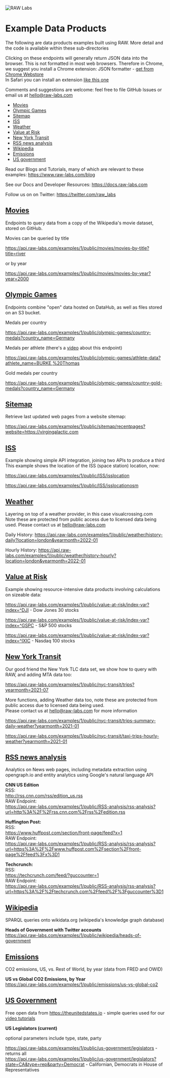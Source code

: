 ![RAW Labs](https://avatars.githubusercontent.com/u/11390046?s=100&v=4)
# Example Data Products

The following are data products examples built using RAW. More detail and the code is available within these sub-directories<p>
  
Clicking on these endpoints will generally return JSON data into the browser. This is not formatted in most web browsers. Therefore in Chrome, we suggest you install a Chrome extension: JSON formatter - [get from Chrome Webstore](https://chrome.google.com/webstore/search/json%20formatter)
<br>In Safari you can install an extension [like this one](https://apps.apple.com/gb/app/prettyjson-for-safari/id1445328303?mt=12)<br>
  
Comments and suggestions are welcome: feel free to file GitHub Issues or email us at hello@raw-labs.com

* [Movies](#movies)
* [Olympic Games](#olympic-games)
* [Sitemap](#sitemap)
* [ISS](#iss)
* [Weather](#weather)
* [Value at Risk](#value-at-risk)
* [New York Transit](#new-york-transit)
* [RSS news analysis](#rss-news-analysis)
* [Wikipedia](#wikipedia)
* [Emissions](#emissions)
* [US government](#us-government)

Read our Blogs and Tutorials, many of which are relevant to these examples:
https://www.raw-labs.com/blog
  
See our Docs and Developer Resources:
https://docs.raw-labs.com

Follow us on on Twitter:
https://twitter.com/raw_labs

## [Movies](./1/public/movies)

Endpoints to query data from a copy of the Wikipedia's movie dataset, stored on GitHub.

Movies can be queried by title<p>https://api.raw-labs.com/examples/1/public/movies/movies-by-title?title=river 

or by year<p>https://api.raw-labs.com/examples/1/public/movies/movies-by-year?year=2000

## [Olympic Games](./1/public/olympic-games)

Endpoints combine "open" data hosted on DataHub, as well as files stored on an S3 bucket.

Medals per country<p>https://api.raw-labs.com/examples/1/public/olympic-games/country-medals?country_name=Germany

Medals per athlete (there's a [video](https://www.youtube.com/watch?v=zgBW5kHK-Vo) about this endpoint)<p>https://api.raw-labs.com/examples/1/public/olympic-games/athlete-data?athlete_name=BURKE,%20Thomas

Gold medals per country<p>https://api.raw-labs.com/examples/1/public/olympic-games/country-gold-medals?country_name=Germany

## [Sitemap](./1/public/sitemap)
  
Retrieve last updated web pages from a website sitemap:

https://api.raw-labs.com/examples/1/public/sitemap/recentpages?website=https://virgingalactic.com
 
  
## [ISS](./1/public/ISS)
  
Example showing simple API integration, joining two APIs to produce a third
This example shows the location of the ISS (space station) location, now:
  
https://api.raw-labs.com/examples/1/public/ISS/isslocation

https://api.raw-labs.com/examples/1/public/ISS/isslocationosm
  
  
## [Weather](./1/public/weather)
  Layering on top of a weather provider, in this case visualcrossing.com<br>
  Note these are protected from public access due to licensed data being used. Please contact us at hello@raw-labs.com 

Daily History:
  https://api.raw-labs.com/examples/1/public/weather/history-daily?location=london&yearmonth=2022-01

Hourly History:
  https://api.raw-labs.com/examples/1/public/weather/history-hourly?location=london&yearmonth=2022-01

 
## [Value at Risk](./1/public/value-at-risk)
  
Example showing resource-intensive data products involving calculations on sizeable data:

https://api.raw-labs.com/examples/1/public/value-at-risk/index-var?index=^DJI - Dow Jones 30 stocks

https://api.raw-labs.com/examples/1/public/value-at-risk/index-var?index=^GSPC - S&P 500 stocks

https://api.raw-labs.com/examples/1/public/value-at-risk/index-var?index=^IXIC - Nasdaq 100 stocks

## [New York Transit](./1/public/nyc/mass-transit)
  
Our good friend the New York TLC data set, we show how to query with RAW, and adding MTA data too:
  
https://api.raw-labs.com/examples/1/public/nyc-transit/trips?yearmonth=2021-07
  
More functions, adding Weather data too, note these are protected from public access due to licensed data being used.<br>
Please contact us at hello@raw-labs.com for more information 
  
https://api.raw-labs.com/examples/1/public/nyc-transit/trips-summary-daily-weather?yearmonth=2021-01
  
https://api.raw-labs.com/examples/1/public/nyc-transit/taxi-trips-hourly-weather?yearmonth=2021-01

## [RSS news analysis](./1/public/RSS-analysis)
  
  Analytics on News web pages, including metadata extraction using opengraph.io and entity analytics using Google's natural language API
  
  **CNN US Edition**<br>
RSS:<br>
http://rss.cnn.com/rss/edition_us.rss <br>
RAW Endpoint:<br>
https://api.raw-labs.com/examples/1/public/RSS-analysis/rss-analysis?url=http%3A%2F%2Frss.cnn.com%2Frss%2Fedition.rss<br>

  **Huffington Post:**<br>
RSS:<br>
https://www.huffpost.com/section/front-page/feed?x=1 <br>
RAW Endpoint:<br>
https://api.raw-labs.com/examples/1/public/RSS-analysis/rss-analysis?url=https%3A%2F%2Fwww.huffpost.com%2Fsection%2Ffront-page%2Ffeed%3Fx%3D1<br>

**Techcrunch:**<br>
RSS:<br>
https://techcrunch.com/feed/?guccounter=1<br>
RAW Endpoint:<br>
https://api.raw-labs.com/examples/1/public/RSS-analysis/rss-analysis?url=https%3A%2F%2Ftechcrunch.com%2Ffeed%2F%3Fguccounter%3D1<br>

## [Wikipedia](./1/public/wikipedia)
  
  SPARQL queries onto wikidata.org (wikipedia's knowledge graph database)<br>
  
**Heads of Government with Twitter accounts**<br>
https://api.raw-labs.com/examples/1/public/wikipedia/heads-of-government

## [Emissions](./1/public/emissions)
  
 CO2 emissions, US, vs. Rest of World, by year (data from FRED and OWID)<br>
  
**US vs Global CO2 Emissions, by Year**<br>
https://api.raw-labs.com/examples/1/public/emissions/us-vs-global-co2

## [US Government](./1/public/us-government)
  
  Free open data from https://theunitedstates.io - simple queries used for our [video tutorials](https://raw-labs.com/library/type/videos/)

**US Legislators (current)**

  optional parameters include type, state, party
  
  https://api.raw-labs.com/examples/1/public/us-government/legislators - returns all<br>
  https://api.raw-labs.com/examples/1/public/us-government/legislators?state=CA&type=rep&party=Democrat - Californian, Democrats in House of Representatives
  
